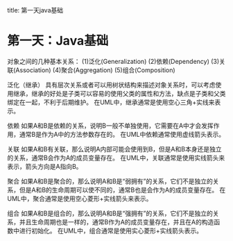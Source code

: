 title: 第一天java基础 

#  第一天：Java基础 
对象之间的几种基本关系：
(1)泛化(Generalization)
(2)依赖(Dependency)
(3)关联(Association)
(4)聚合(Aggregation)
(5)组合(Composition) 

泛化（继承）
具有层次关系或者可以用树状结构来描述对象关系时，可以考虑使用继承，继承的好处是子类可以容易的使用父类的属性和方法，缺点是子类和父类绑定在一起，不利于后期维护。
在UML中，继承通常是使用空心三角+实线来表示。

依赖
如果A和B是依赖的关系，说明B一般不单独使用，它需要在A中才会发挥作用，通常B是作为A中的方法参数存在的。
在UML中依赖通常使用虚线箭头表示。

关联
如果A和B有关联，那么说明A内部可能会使用到B，但是A和B本身还是独立的关系，通常B会作为A的成员变量存在。
在UML中，关联通常是使用实线箭头来表示，箭头方向是A指向B。

聚合
如果A和B是聚合的，那么说明A和B是“弱拥有”的关系，它们不是独立的关系，但是A和B的生命周期可以使不同的，通常B也是会作为A的成员变量存在。
在UML中，聚合通常是使用空心菱形+实线箭头来表示。

组合
如果A和B是组合的，那么说明A和B是“强拥有”的关系，它们不是独立的关系，并且生命周期也是一样的，通常B作为A的成员变量存在，并且在A的构造函数中进行初始化。
在UML中，组合通常是使用实心菱形+实线箭头表示。